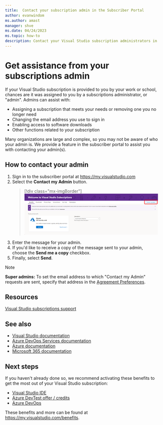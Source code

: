 ```yaml
---
title:  Contact your subscription admin in the Subscriber Portal
author: evanwindom
ms.author: amast
manager: shve
ms.date: 04/24/2023
ms.topic: how-to
description: Contact your Visual Studio subscription administrators in the Subscriber Portal for assistance with questions or issues. 
---
```


# Get assistance from your subscriptions admin

If your Visual Studio subscription is provided to you by your work or school, chances are it was assigned to you by a subscriptions administrator, or "admin".  Admins can assist with:
+ Assigning a subscription that meets your needs or removing one you no longer need
+ Changing the email address you use to sign in
+ Enabling access to software downloads
+ Other functions related to your subscription

Many organizations are large and complex, so you may not be aware of who your admin is.  We provide a feature in the subscriber portal to assist you with contacting your admin(s).   

## How to contact your admin

1. Sign in to the subscriber portal at <https://my.visualstudio.com>
2. Select the **Contact my Admin** button. 
   > [!div class="mx-imgBorder"]
   > ![Screenshot of the benefits page in the subscriber portal.  The Contact my admin button is highlighted.](_img/contact-my-admin/contact-my-admin-button.png "The Contact My Admin button allows you to contact your company's subscription admins.")
0. Enter the message for your admin.
0. If you'd like to receive a copy of the message sent to your admin, choose the **Send me a copy** checkbox. 
0. Finally, select **Send**.

> [!NOTE]
> **Super admins:**  To set the email address to which "Contact my Admin" requests are sent, specify that address in the [Agreement Preferences](admin-preferences.md#contact-email-address).

## Resources

[Visual Studio subscriptions support](https://my.visualstudio.com/gethelp)

## See also

+ [Visual Studio documentation](/visualstudio/)
+ [Azure DevOps Services documentation](/azure/devops/)
+ [Azure documentation](/azure/)
+ [Microsoft 365 documentation](/microsoft-365/)

## Next steps

If you haven't already done so, we recommend activating these benefits to get the most out of your Visual Studio subscription:
+ [Visual Studio IDE](vs-ide-benefit.md)
+ [Azure DevTest offer / credits](/azure/devtest/offer/)
+ [Azure DevOps](vs-azure-devops.md)

These benefits and more can be found at https://my.visualstudio.com/benefits.